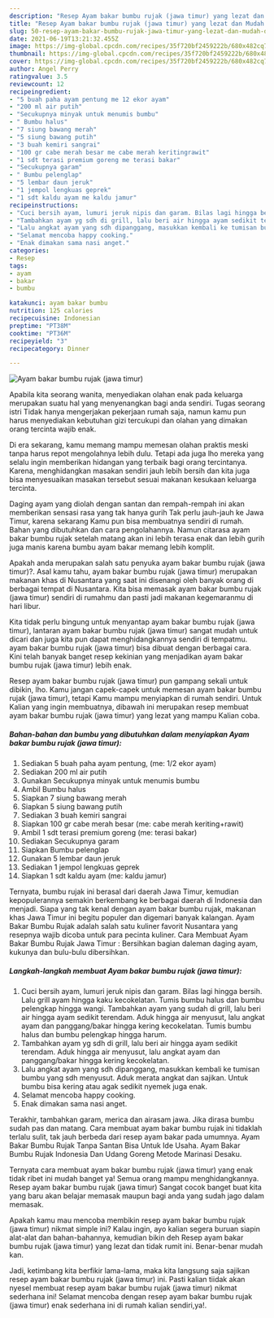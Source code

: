 ```yaml
---
description: "Resep Ayam bakar bumbu rujak (jawa timur) yang lezat dan Mudah Dibuat"
title: "Resep Ayam bakar bumbu rujak (jawa timur) yang lezat dan Mudah Dibuat"
slug: 50-resep-ayam-bakar-bumbu-rujak-jawa-timur-yang-lezat-dan-mudah-dibuat
date: 2021-06-19T13:21:32.455Z
image: https://img-global.cpcdn.com/recipes/35f720bf2459222b/680x482cq70/ayam-bakar-bumbu-rujak-jawa-timur-foto-resep-utama.jpg
thumbnail: https://img-global.cpcdn.com/recipes/35f720bf2459222b/680x482cq70/ayam-bakar-bumbu-rujak-jawa-timur-foto-resep-utama.jpg
cover: https://img-global.cpcdn.com/recipes/35f720bf2459222b/680x482cq70/ayam-bakar-bumbu-rujak-jawa-timur-foto-resep-utama.jpg
author: Angel Perry
ratingvalue: 3.5
reviewcount: 12
recipeingredient:
- "5 buah paha ayam pentung me 12 ekor ayam"
- "200 ml air putih"
- "Secukupnya minyak untuk menumis bumbu"
- " Bumbu halus"
- "7 siung bawang merah"
- "5 siung bawang putih"
- "3 buah kemiri sangrai"
- "100 gr cabe merah besar me cabe merah keritingrawit"
- "1 sdt terasi premium goreng me terasi bakar"
- "Secukupnya garam"
- " Bumbu pelenglap"
- "5 lembar daun jeruk"
- "1 jempol lengkuas geprek"
- "1 sdt kaldu ayam me kaldu jamur"
recipeinstructions:
- "Cuci bersih ayam, lumuri jeruk nipis dan garam. Bilas lagi hingga bersih. Lalu grill ayam hingga kaku kecokelatan. Tumis bumbu halus dan bumbu pelengkap hingga wangi. Tambahkan ayam yang sudah di grill, lalu beri air hingga ayam sedikit terendam. Aduk hingga air menyusut, lalu angkat ayam dan panggang/bakar hingga kering kecokelatan. Tumis bumbu halus dan bumbu pelengkap hingga harum."
- "Tambahkan ayam yg sdh di grill, lalu beri air hingga ayam sedikit terendam. Aduk hingga air menyusut, lalu angkat ayam dan panggang/bakar hingga kering kecokelatan."
- "Lalu angkat ayam yang sdh dipanggang, masukkan kembali ke tumisan bumbu yang sdh menyusut. Aduk merata angkat dan sajikan. Untuk bumbu bisa kering atau agak sedikit nyemek juga enak."
- "Selamat mencoba happy cooking."
- "Enak dimakan sama nasi anget."
categories:
- Resep
tags:
- ayam
- bakar
- bumbu

katakunci: ayam bakar bumbu 
nutrition: 125 calories
recipecuisine: Indonesian
preptime: "PT38M"
cooktime: "PT36M"
recipeyield: "3"
recipecategory: Dinner

---
```



![Ayam bakar bumbu rujak (jawa timur)](https://img-global.cpcdn.com/recipes/35f720bf2459222b/680x482cq70/ayam-bakar-bumbu-rujak-jawa-timur-foto-resep-utama.jpg)

Apabila kita seorang wanita, menyediakan olahan enak pada keluarga merupakan suatu hal yang menyenangkan bagi anda sendiri. Tugas seorang istri Tidak hanya mengerjakan pekerjaan rumah saja, namun kamu pun harus menyediakan kebutuhan gizi tercukupi dan olahan yang dimakan orang tercinta wajib enak.

Di era  sekarang, kamu memang mampu memesan olahan praktis meski tanpa harus repot mengolahnya lebih dulu. Tetapi ada juga lho mereka yang selalu ingin memberikan hidangan yang terbaik bagi orang tercintanya. Karena, menghidangkan masakan sendiri jauh lebih bersih dan kita juga bisa menyesuaikan masakan tersebut sesuai makanan kesukaan keluarga tercinta. 

Daging ayam yang diolah dengan santan dan rempah-rempah ini akan memberikan sensasi rasa yang tak hanya gurih Tak perlu jauh-jauh ke Jawa Timur, karena sekarang Kamu pun bisa membuatnya sendiri di rumah. Bahan yang dibutuhkan dan cara pengolahannya. Namun citarasa ayam bakar bumbu rujak setelah matang akan ini lebih terasa enak dan lebih gurih juga manis karena bumbu ayam bakar memang lebih komplit.

Apakah anda merupakan salah satu penyuka ayam bakar bumbu rujak (jawa timur)?. Asal kamu tahu, ayam bakar bumbu rujak (jawa timur) merupakan makanan khas di Nusantara yang saat ini disenangi oleh banyak orang di berbagai tempat di Nusantara. Kita bisa memasak ayam bakar bumbu rujak (jawa timur) sendiri di rumahmu dan pasti jadi makanan kegemaranmu di hari libur.

Kita tidak perlu bingung untuk menyantap ayam bakar bumbu rujak (jawa timur), lantaran ayam bakar bumbu rujak (jawa timur) sangat mudah untuk dicari dan juga kita pun dapat menghidangkannya sendiri di tempatmu. ayam bakar bumbu rujak (jawa timur) bisa dibuat dengan berbagai cara. Kini telah banyak banget resep kekinian yang menjadikan ayam bakar bumbu rujak (jawa timur) lebih enak.

Resep ayam bakar bumbu rujak (jawa timur) pun gampang sekali untuk dibikin, lho. Kamu jangan capek-capek untuk memesan ayam bakar bumbu rujak (jawa timur), tetapi Kamu mampu menyiapkan di rumah sendiri. Untuk Kalian yang ingin membuatnya, dibawah ini merupakan resep membuat ayam bakar bumbu rujak (jawa timur) yang lezat yang mampu Kalian coba.

<!--inarticleads1-->

##### Bahan-bahan dan bumbu yang dibutuhkan dalam menyiapkan Ayam bakar bumbu rujak (jawa timur):

1. Sediakan 5 buah paha ayam pentung, (me: 1/2 ekor ayam)
1. Sediakan 200 ml air putih
1. Gunakan Secukupnya minyak untuk menumis bumbu
1. Ambil  Bumbu halus
1. Siapkan 7 siung bawang merah
1. Siapkan 5 siung bawang putih
1. Sediakan 3 buah kemiri sangrai
1. Siapkan 100 gr cabe merah besar (me: cabe merah keriting+rawit)
1. Ambil 1 sdt terasi premium goreng (me: terasi bakar)
1. Sediakan Secukupnya garam
1. Siapkan  Bumbu pelenglap
1. Gunakan 5 lembar daun jeruk
1. Sediakan 1 jempol lengkuas geprek
1. Siapkan 1 sdt kaldu ayam (me: kaldu jamur)


Ternyata, bumbu rujak ini berasal dari daerah Jawa Timur, kemudian kepopulerannya semakin berkembang ke berbagai daerah di Indonesia dan menjadi. Siapa yang tak kenal dengan ayam bakar bumbu rujak, makanan khas Jawa Timur ini begitu populer dan digemari banyak kalangan. Ayam Bakar Bumbu Rujak adalah salah satu kuliner favorit Nusantara yang resepnya wajib dicoba untuk para pecinta kuliner. Cara Membuat Ayam Bakar Bumbu Rujak Jawa Timur : Bersihkan bagian daleman daging ayam, kukunya dan bulu-bulu dibersihkan. 

<!--inarticleads2-->

##### Langkah-langkah membuat Ayam bakar bumbu rujak (jawa timur):

1. Cuci bersih ayam, lumuri jeruk nipis dan garam. Bilas lagi hingga bersih. Lalu grill ayam hingga kaku kecokelatan. Tumis bumbu halus dan bumbu pelengkap hingga wangi. Tambahkan ayam yang sudah di grill, lalu beri air hingga ayam sedikit terendam. Aduk hingga air menyusut, lalu angkat ayam dan panggang/bakar hingga kering kecokelatan. Tumis bumbu halus dan bumbu pelengkap hingga harum.
1. Tambahkan ayam yg sdh di grill, lalu beri air hingga ayam sedikit terendam. Aduk hingga air menyusut, lalu angkat ayam dan panggang/bakar hingga kering kecokelatan.
1. Lalu angkat ayam yang sdh dipanggang, masukkan kembali ke tumisan bumbu yang sdh menyusut. Aduk merata angkat dan sajikan. Untuk bumbu bisa kering atau agak sedikit nyemek juga enak.
1. Selamat mencoba happy cooking.
1. Enak dimakan sama nasi anget.


Terakhir, tambahkan garam, merica dan airasam jawa. Jika dirasa bumbu sudah pas dan matang. Cara membuat ayam bakar bumbu rujak ini tidaklah terlalu sulit, tak jauh berbeda dari resep ayam bakar pada umumnya. Ayam Bakar Bumbu Rujak Tanpa Santan Bisa Untuk Ide Usaha. Ayam Bakar Bumbu Rujak Indonesia Dan Udang Goreng Metode Marinasi Desaku. 

Ternyata cara membuat ayam bakar bumbu rujak (jawa timur) yang enak tidak ribet ini mudah banget ya! Semua orang mampu menghidangkannya. Resep ayam bakar bumbu rujak (jawa timur) Sangat cocok banget buat kita yang baru akan belajar memasak maupun bagi anda yang sudah jago dalam memasak.

Apakah kamu mau mencoba membikin resep ayam bakar bumbu rujak (jawa timur) nikmat simple ini? Kalau ingin, ayo kalian segera buruan siapin alat-alat dan bahan-bahannya, kemudian bikin deh Resep ayam bakar bumbu rujak (jawa timur) yang lezat dan tidak rumit ini. Benar-benar mudah kan. 

Jadi, ketimbang kita berfikir lama-lama, maka kita langsung saja sajikan resep ayam bakar bumbu rujak (jawa timur) ini. Pasti kalian tiidak akan nyesel membuat resep ayam bakar bumbu rujak (jawa timur) nikmat sederhana ini! Selamat mencoba dengan resep ayam bakar bumbu rujak (jawa timur) enak sederhana ini di rumah kalian sendiri,ya!.

